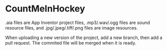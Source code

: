 # CountMeInHockey

.aia files are App Inventor project files, .mp3/.wav/.ogg files are sound resource files, and .jpg/.jpeg/.tiff/.png files
are image resources.

When uploading a new version of the project, add a new branch, then add a pull request. The commited file will be merged when
it is ready.
